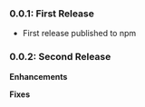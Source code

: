 ### 0.0.1: First Release

 - First release published to npm

### 0.0.2: Second Release

**Enhancements**

**Fixes**

